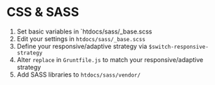 CSS & SASS
==========

1. Set basic variables in `htdocs/sass/_base.scss
2. Edit your settings in `htdocs/sass/_base.scss`
3. Define your responsive/adaptive strategy via `$switch-responsive-strategy`
4. Alter `replace` in `Gruntfile.js` to match your responsive/adaptive strategy
5. Add SASS libraries to `htdocs/sass/vendor/`
